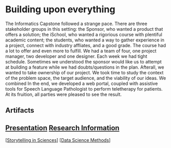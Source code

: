 # Building upon everything

The Informatics Capstone followed a strange pace. There are three stakeholder groups in this setting: the Sponsor, who wanted a product that offers a solution; the iSchool, who wanted a rigorious course with plentiful academic content; the students, who wanted a way to gather experience in a project, connect with industry affliates, and a good grade. The course had a lot to offer and even more to fulfill. We had a team of four, one project manager, two developer and one designer. Each week we had tight schedule. Sometimes we understood the sponsor would like us to attempt at building a feature while we had doubts/questions in the plan. Afterall, we wanted to take ownership of our project. We took time to study the context of the problem space, the target audience, and the viability of our ideas. We combined In the end, we developed a web portal, coupled with assistive tools for Speech Language Pathologist to perform teletherapy for patients. At its fruition, all parties were pleased to see the result.

## Artifacts

[Presentation](https://www.youtube.com/watch?v=V1Bylxc6OjI)
[Research Information](https://github.com/QuantumEPR/z-en-kb/blob/master/pdfs/Research%20Information.pdf)
---

[[Storytelling in Sciences]]
[[Data Science Methods]]

[//begin]: # "Autogenerated link references for markdown compatibility"
[Storytelling in Sciences]: <../HONORS/Storytelling in Sciences> "Story time!"
[Data Science Methods]: <Data Science Methods> "Time for a refresher"
[//end]: # "Autogenerated link references"
